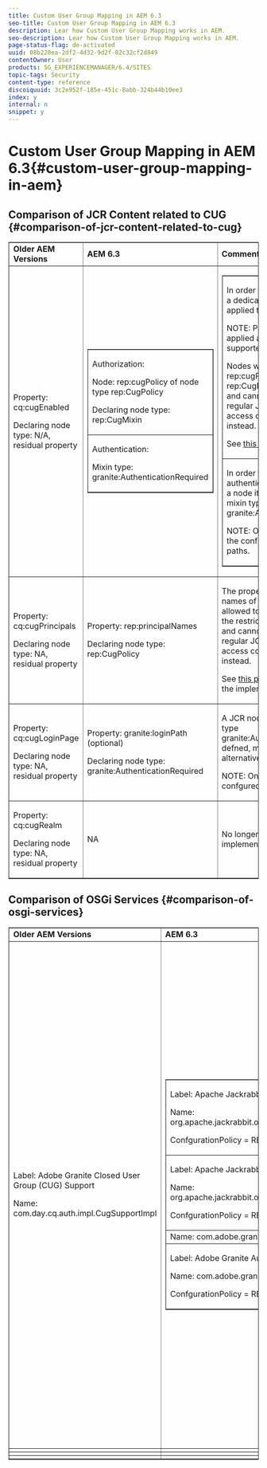 ```yaml
---
title: Custom User Group Mapping in AEM 6.3
seo-title: Custom User Group Mapping in AEM 6.3
description: Lear how Custom User Group Mapping works in AEM.
seo-description: Lear how Custom User Group Mapping works in AEM.
page-status-flag: de-activated
uuid: 08b220ea-2df2-4d32-9d2f-82c32cf2d849
contentOwner: User
products: SG_EXPERIENCEMANAGER/6.4/SITES
topic-tags: Security
content-type: reference
discoiquuid: 3c2e952f-185e-451c-8abb-324b44b10ee3
index: y
internal: n
snippet: y
---
```


# Custom User Group Mapping in AEM 6.3{#custom-user-group-mapping-in-aem}

## Comparison of JCR Content related to CUG {#comparison-of-jcr-content-related-to-cug}

<table border="1" cellpadding="1" cellspacing="0" width="100%"> 
 <tbody> 
  <tr> 
   <td><strong>Older AEM Versions</strong></td> 
   <td><strong>AEM 6.3</strong></td> 
   <td><strong>Comments</strong></td> 
  </tr> 
  <tr> 
   <td><p>Property: cq:cugEnabled</p> <p>Declaring node type: N/A, residual property</p> </td> 
   <td> 
    <table border="1" cellpadding="1" cellspacing="0" width="100%"> 
     <tbody> 
      <tr> 
       <td><p>Authorization:</p> <p>Node: rep:cugPolicy of node type rep:CugPolicy</p> <p>Declaring node type: rep:CugMixin</p> <p> </p> <p> </p> <p> </p> </td> 
      </tr> 
      <tr> 
       <td><p>Authentication:</p> <p>Mixin type: granite:AuthenticationRequired</p> </td> 
      </tr> 
     </tbody> 
    </table> </td> 
   <td> 
    <table border="1" cellpadding="1" cellspacing="0" width="100%"> 
     <tbody> 
      <tr> 
       <td><p>In order to restrict read access a dedicated CUG policy is applied to the target node.</p> <p>NOTE: Policies can only be applied at the configured supported paths.</p> <p>Nodes with name rep:cugPolicy and type rep:CugPolicy are protected and cannot be written using regular JCR API calls; use JCR access control management instead.</p> <p>See <a href="http://jackrabbit.apache.org/oak/docs/security/authorization/cug.html" target="_blank">this page</a> for more info.</p> </td> 
      </tr> 
      <tr> 
       <td><p>In order to enforce authentication requirement on a node it is sufcient to add the mixin type granite:AuthenticationRequired.</p> <p>NOTE: Only respected below the configured supported paths.</p> </td> 
      </tr> 
     </tbody> 
    </table> </td> 
  </tr> 
  <tr> 
   <td><p>Property: cq:cugPrincipals</p> <p>Declaring node type: NA, residual property</p> </td> 
   <td><p>Property: rep:principalNames</p> <p>Declaring node type: rep:CugPolicy</p> </td> 
   <td><p>The property containing the names of those principals that are allowed to read the content below the restricted CUG is protected and cannot be written using regular JCR API calls; use JCR access control management instead.</p> <p>See <a href="http://svn.apache.org/repos/asf/jackrabbit/trunk/jackrabbitapi/src/main/java/org/apache/jackrabbit/api/security/authorization/PrincipalSetPolicy.java" target="_blank">this page</a> for more details on the implementation.</p> </td> 
  </tr> 
  <tr> 
   <td><p>Property: cq:cugLoginPage</p> <p>Declaring node type: NA, residual property</p> </td> 
   <td><p>Property: granite:loginPath (optional)</p> <p>Declaring node type: granite:AuthenticationRequired</p> </td> 
   <td><p>A JCR node that has the mixin type granite:AuthenticationRequired defned, may optionally defne an alternative login path.</p> <p>NOTE: Only respected below the confgured supported paths.</p> </td> 
  </tr> 
  <tr> 
   <td><p>Property: cq:cugRealm</p> <p>Declaring node type: NA, residual property</p> </td> 
   <td>NA</td> 
   <td>No longer supported with the new implementation.</td> 
  </tr> 
 </tbody> 
</table>

## Comparison of OSGi Services {#comparison-of-osgi-services}

<table border="1" cellpadding="1" cellspacing="0" width="100%"> 
 <tbody> 
  <tr> 
   <td><strong>Older AEM Versions</strong></td> 
   <td><strong>AEM 6.3</strong></td> 
   <td><strong>Comments</strong></td> 
  </tr> 
  <tr> 
   <td><p>Label: Adobe Granite Closed User Group (CUG) Support</p> <p>Name: com.day.cq.auth.impl.CugSupportImpl</p> </td> 
   <td> 
    <table border="1" cellpadding="1" cellspacing="0" width="100%"> 
     <tbody> 
      <tr> 
       <td><p>Label: Apache Jackrabbit Oak CUG Configuration</p> <p>Name: org.apache.jackrabbit.oak.spi.security.authorization.cug.impl.CugConfiguration</p> <p>ConfgurationPolicy = REQUIRED</p> </td> 
      </tr> 
      <tr> 
       <td><p>Label: Apache Jackrabbit Oak CUG Exclude List</p> <p>Name: org.apache.jackrabbit.oak.spi.security.authorization.cug.impl.CugExcludeImpl</p> <p>ConfgurationPolicy = REQUIRED</p> <p> </p> <p> </p> <p> </p> <p> </p> </td> 
      </tr> 
      <tr> 
       <td>Name: com.adobe.granite.auth.requirement.impl.RequirementService</td> 
      </tr> 
      <tr> 
       <td><p>Label: Adobe Granite Authentication Requirement and Login Path Handler</p> <p>Name: com.adobe.granite.auth.requirement.impl.DefaultRequirementHandler</p> <p>ConfgurationPolicy = REQUIRED</p> </td> 
      </tr> 
     </tbody> 
    </table> </td> 
   <td> 
    <table border="1" cellpadding="1" cellspacing="0" width="100%"> 
     <tbody> 
      <tr> 
       <td>Configuration of the CUG authorization and enable/disable the evaluation.</td> 
      </tr> 
      <tr> 
       <td><p>Service to configure exclusion list of principals which should not be afected by the CUG authorization.</p> <p>NOTE: If the CugExcludeImpl is not configured, the CugConfguration will fallback to the default.</p> <p>It is possible to plug a custom CugExclude implementation in case of special needs.</p> </td> 
      </tr> 
      <tr> 
       <td>OSGi component implementing LoginPathProvider that exposes a matching login path to the LoginSelectorHandler. It has a mandatory reference to a RequirementHandler which is used to register the observer that listens to changed auth requirements stored in the content by the means of the granite:AuthenticationRequired mixin type. </td> 
      </tr> 
      <tr> 
       <td><p>OSGi component implementing RequirementHandler that notifes the SlingAuthenticator about changes to authrequirements.</p> <p>As confguration policy for this component is REQUIRE it will only be activated if a set of supported paths is specifed.</p> <p>Enabling the service will launch the RequirementService.</p> </td> 
      </tr> 
     </tbody> 
    </table> </td> 
  </tr> 
  <tr> 
   <td> </td> 
   <td> </td> 
   <td> </td> 
  </tr> 
  <tr> 
   <td> </td> 
   <td> </td> 
   <td> </td> 
  </tr> 
  <tr> 
   <td> </td> 
   <td> </td> 
   <td> </td> 
  </tr> 
 </tbody> 
</table>

